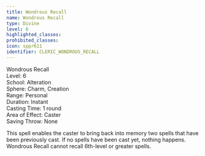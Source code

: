 ```yaml
---
title: Wondrous Recall
name: Wondrous Recall
type: Divine
level: 6
highlighted_classes: 
prohibited_classes: 
icon: sppr611
identifier: CLERIC_WONDROUS_RECALL
---
```

Wondrous Recall  
Level: 6  
School: Alteration  
Sphere: Charm, Creation  
Range: Personal  
Duration: Instant  
Casting Time: 1 round  
Area of Effect: Caster  
Saving Throw: None  
  
This spell enables the caster to bring back into memory two spells that have been previously cast. If no spells have been cast yet, nothing happens. Wondrous Recall cannot recall 6th-level or greater spells.  
